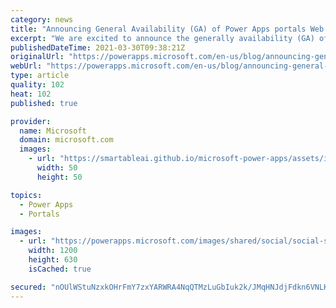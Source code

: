 ```yaml
---
category: news
title: "Announcing General Availability (GA) of Power Apps portals Web API support"
excerpt: "We are excited to announce the generally availability (GA) of Power Apps portals Web API support with portal version 9.3.3.x that was introduced in August 2020 release as a preview feature."
publishedDateTime: 2021-03-30T09:38:21Z
originalUrl: "https://powerapps.microsoft.com/en-us/blog/announcing-general-availability-ga-of-power-apps-portals-web-api-support/"
webUrl: "https://powerapps.microsoft.com/en-us/blog/announcing-general-availability-ga-of-power-apps-portals-web-api-support/"
type: article
quality: 102
heat: 102
published: true

provider:
  name: Microsoft
  domain: microsoft.com
  images:
    - url: "https://smartableai.github.io/microsoft-power-apps/assets/images/organizations/microsoft.com-50x50.jpg"
      width: 50
      height: 50

topics:
  - Power Apps
  - Portals

images:
  - url: "https://powerapps.microsoft.com/images/shared/social/social-share-post-ignite.png"
    width: 1200
    height: 630
    isCached: true

secured: "nOUlWStuNzxkOHrFmY7zxYARWRA4NqQTMzLuGbIuk2k/JMqHNJdjFdkn6VNLKgQ7+91ylQEibOqQmL8SY/pM9tAHCJaeEmWbiplheraMiHsT/AfJgn7yR9OoMHm0ETqNPrtE0fc8dUnhIZKq+ggp5Zni8hRmxZZ5nZEnaW+LfelaCsH9JrDHE2+h+iH0PGyj5jGZZkEYsCeAVEKtltkAnxkUYCDArDkC777xivp9ZuAsozjcqigBho6uiVG9ee9IKa0aSM5D4mluVlxZmaNtDWoa9/+oAUqw+GH4WXFVJooFqsXk36a1XH5ZeQpHbNoLgRnH6oNwM1n22AedFYAwj1ER+ip/iqf85cnfATuj2Ug=;Yzi8olnRqlXWo9SX8tJLVA=="
---
```


